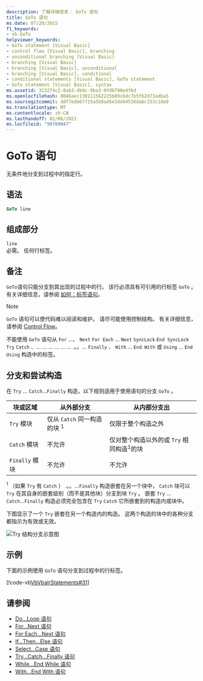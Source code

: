 ```yaml
---
description: 了解详细信息： GoTo 语句
title: GoTo 语句
ms.date: 07/20/2015
f1_keywords:
- vb.GoTo
helpviewer_keywords:
- GoTo statement [Visual Basic]
- control flow [Visual Basic], branching
- unconditional branching [Visual Basic]
- branching [Visual Basic]
- branching [Visual Basic], unconditional
- branching [Visual Basic], conditional
- conditional statements [Visual Basic], GoTo statement
- GoTo statement [Visual Basic], syntax
ms.assetid: 313274c2-8ab3-4b9c-9ba3-0fd6798e4f6d
ms.openlocfilehash: 804baec130111562225b09cbdc7b5fb2d73adba5
ms.sourcegitcommit: ddf7edb67715a5b9a45e3dd44536dabc153c1de0
ms.translationtype: MT
ms.contentlocale: zh-CN
ms.lasthandoff: 02/06/2021
ms.locfileid: "99769047"
---
```

# <a name="goto-statement"></a>GoTo 语句

无条件地分支到过程中的指定行。  
  
## <a name="syntax"></a>语法  
  
```vb  
GoTo line  
```  
  
## <a name="part"></a>组成部分  

 `line`  
 必需。 任何行标签。  
  
## <a name="remarks"></a>备注  

 `GoTo`语句只能分支到其出现的过程中的行。 该行必须具有可引用的行标签 `GoTo` 。 有关详细信息，请参阅 [如何：标签语句](../../programming-guide/program-structure/how-to-label-statements.md)。  
  
> [!NOTE]
> `GoTo` 语句可以使代码难以阅读和维护。 请尽可能使用控制结构。 有关详细信息，请参阅 [Control Flow](../../programming-guide/language-features/control-flow/index.md)。  
  
 不能使用 `GoTo` 语句从 `For` ...、 `Next` `For Each` ... `Next` `SyncLock` `End SyncLock` `Try` `Catch` 、... ... ... ... ... ... .。。... `Finally` 、 `With` ... `End With` 或 `Using` ... `End Using` 构造中的标签。  
  
## <a name="branching-and-try-constructions"></a>分支和尝试构造  

 在 `Try` ... `Catch`...`Finally` 构造，以下规则适用于使用语句的分支 `GoTo` 。  
  
|块或区域|从外部分支|从内部分支出|  
|---------------------|-------------------------------|-------------------------------|  
|`Try` 模块|仅从 `Catch` 同一构造的块 <sup>1</sup>|仅限于整个构造之外|  
|`Catch` 模块|不允许|仅对整个构造以外的或 `Try` 相同构造<sup>1</sup>的块|  
|`Finally` 模块|不允许|不允许|  
  
 <sup>1</sup> （如果 `Try` 有 `Catch` ） .。。...`Finally` 构造嵌套在另一个块中， `Catch` 块可以 `Try` 在其自身的嵌套级别（而不是其他块）分支到块 `Try` 。 嵌套 `Try` ... `Catch`...`Finally` 构造必须完全包含在 `Try` `Catch` 它所嵌套到的构造内或块中。  
  
 下图显示了一个 `Try` 嵌套在另一个构造内的构造。 这两个构造的块中的各种分支都指示为有效或无效。  
  
 ![Try 结构分支示意图](./media/goto-statement/try-construction-branching.gif)  
  
## <a name="example"></a>示例  

 下面的示例使用 `GoTo` 语句分支到过程中的行标签。  
  
 [!code-vb[VbVbalrStatements#31](~/samples/snippets/visualbasic/VS_Snippets_VBCSharp/VbVbalrStatements/VB/Class1.vb#31)]  
  
## <a name="see-also"></a>请参阅

- [Do...Loop 语句](do-loop-statement.md)
- [For...Next 语句](for-next-statement.md)
- [For Each...Next 语句](for-each-next-statement.md)
- [If...Then...Else 语句](if-then-else-statement.md)
- [Select...Case 语句](select-case-statement.md)
- [Try...Catch...Finally 语句](try-catch-finally-statement.md)
- [While...End While 语句](while-end-while-statement.md)
- [With...End With 语句](with-end-with-statement.md)
